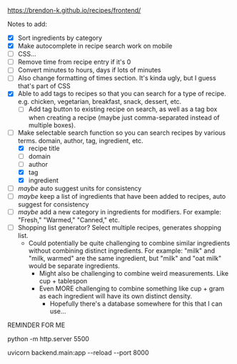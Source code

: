 https://brendon-k.github.io/recipes/frontend/

Notes to add:
- [x] Sort ingredients by category
- [x] Make autocomplete in recipe search work on mobile
- [ ] CSS...
- [ ] Remove time from recipe entry if it's 0
- [ ] Convert minutes to hours, days if lots of minutes
- [ ] Also change formatting of times section. It's kinda ugly, but I guess that's part of CSS
- [x] Able to add tags to recipes so that you can search for a type of recipe. e.g. chicken, vegetarian, breakfast, snack, dessert, etc.
  - [ ] Add tag button to existing recipe on search, as well as a tag box when creating a recipe (maybe just comma-separated instead of multiple boxes).
- [ ] Make selectable search function so you can search recipes by various terms. domain, author, tag, ingredient, etc.
  - [x] recipe title
  - [ ] domain
  - [ ] author
  - [x] tag
  - [x] ingredient
- [ ] *maybe* auto suggest units for consistency
- [ ] *maybe* keep a list of ingredients that have been added to recipes, auto suggest for consistency
- [ ] *maybe* add a new category in ingredients for modifiers. For example: "Fresh," "Warmed," "Canned," etc.
- [ ] Shopping list generator? Select multiple recipes, generates shopping list.
  - Could potentially be quite challenging to combine similar ingredients without combining distinct ingredients. For example: "milk" and "milk, warmed" are the same ingredient, but "milk" and "oat milk" would be separate ingredients.
    - Might also be challenging to combine weird measurements. Like cup + tablespon
    - Even MORE challenging to combine something like cup + gram as each ingredient will have its own distinct density. 
      - Hopefully there's a database somewhere for this that I can use...

REMINDER FOR ME

python -m http.server 5500

uvicorn backend.main:app --reload --port 8000

